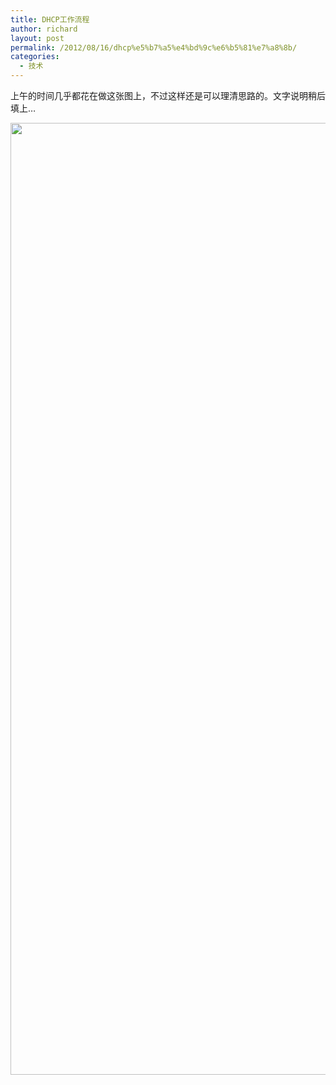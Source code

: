 ```yaml
---
title: DHCP工作流程
author: richard
layout: post
permalink: /2012/08/16/dhcp%e5%b7%a5%e4%bd%9c%e6%b5%81%e7%a8%8b/
categories:
  - 技术
---
```

上午的时间几乎都花在做这张图上，不过这样还是可以理清思路的。文字说明稍后填上&#8230;

[<img class="aligncenter size-full wp-image-238" title="DHCP工作流程" src="http://richardzhao.me/wp-content/uploads/2012/08/chart_image.png" alt="" width="789" height="1523" />  
][1]

 [1]: http://richardzhao.me/wp-content/uploads/2012/08/chart_image.png